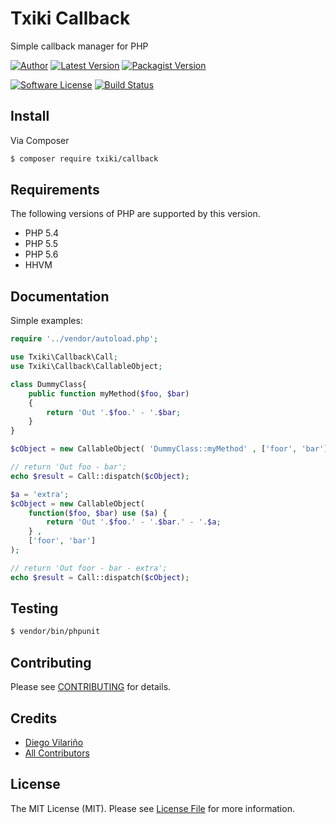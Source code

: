 # Txiki Callback

Simple callback manager for PHP

[![Author](http://img.shields.io/badge/author-@dieg0v-blue.svg?style=flat-square)](https://twitter.com/dieg0v)
[![Latest Version](https://img.shields.io/github/release/dieg0v/txiki-callback.svg?style=flat-square)](https://github.com/dieg0v/txiki-callback/releases)
[![Packagist Version](https://img.shields.io/packagist/v/txiki/txiki-callback.svg?style=flat-square)](https://packagist.org/packages/txiki/callback)

[![Software License](https://img.shields.io/badge/license-MIT-brightgreen.svg?style=flat-square)](LICENSE.md)
[![Build Status](https://img.shields.io/travis/dieg0v/txiki-callback/master.svg?style=flat-square)](https://travis-ci.org/dieg0v/txiki-callback)

## Install

Via Composer

``` bash
$ composer require txiki/callback
```

## Requirements

The following versions of PHP are supported by this version.

* PHP 5.4
* PHP 5.5
* PHP 5.6
* HHVM

## Documentation

Simple examples:

``` php
require '../vendor/autoload.php';

use Txiki\Callback\Call;
use Txiki\Callback\CallableObject;

class DummyClass{
	public function myMethod($foo, $bar)
	{
		return 'Out '.$foo.' - '.$bar;
	}
}

$cObject = new CallableObject( 'DummyClass::myMethod' , ['foor', 'bar']);

// return 'Out foo - bar';
echo $result = Call::dispatch($cObject);

$a = 'extra';
$cObject = new CallableObject( 
	function($foo, $bar) use ($a) { 
		return 'Out '.$foo.' - '.$bar.' - '.$a; 
	} , 
	['foor', 'bar']
);

// return 'Out foor - bar - extra';
echo $result = Call::dispatch($cObject);
```

## Testing

``` bash
$ vendor/bin/phpunit
```

## Contributing

Please see [CONTRIBUTING](https://github.com/dieg0v/txiki-callback/blob/master/CONTRIBUTING.md) for details.

## Credits

- [Diego Vilariño](https://github.com/dieg0v)
- [All Contributors](https://github.com/dieg0v/txiki-callback/contributors)

## License

The MIT License (MIT). Please see [License File](https://github.com/dieg0v/txiki-callback/blob/master/LICENSE.md) for more information.
